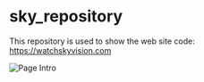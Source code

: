 # sky_repository
This repository is used to show the web site code:
https://watchskyvision.com

![Page Intro](https://imgur.com/a/cyQo0aa)
